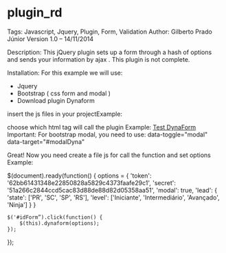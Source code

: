 plugin_rd
=========

Tags: Javascript, Jquery, Plugin, Form, Validation
Author: Gilberto Prado Júnior
Version 1.0 – 14/11/2014

Description:
This jQuery plugin sets up a form through a hash of options and sends your information by ajax  . This plugin is not complete.

Installation:
For this example we will use:
- Jquery
- Bootstrap ( css form and modal )
- Download plugin Dynaform

insert the js files in your projectExample: 
<script src="js/jquery.min.js"></script>
<script src="js/bootstrap.min.js"></script>        
 <script src="js/dynaform.js"></script>

choose which html tag will call the plugin
Example:
<a href="#" id="idForm" class="btn btn-primary" data-toggle="modal" data-target="#modalDyna">  Test DynaForm	 </a>
Important:  For bootstrap modal, you need to use: data-toggle="modal" data-target="#modalDyna"

Great! Now you need create a file js for call the function and set options
Example:
 
$(document).ready(function() {
	options = {
		'token': '62bb61431348e22850828a5829c4373faafe29c1',
		'secret': '51a266c2844ccd5cac83d88de88d82d05358aa51',
		'modal': true,
		'lead': {
			'state': ['PR', 'SC', 'SP', 'RS'],
			'level': ['Iniciante', 'Intermediário', 'Avançado', 'Ninja']
		}
	}

	$('#idForm”).click(function() {
		$(this).dynaform(options);
	});
});
